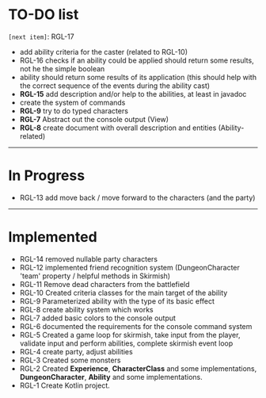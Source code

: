 # TO-DO list

`[next item]`: RGL-17 

* add ability criteria for the caster (related to RGL-10)
* RGL-16 checks if an ability could be applied should return some results, not he the simple boolean  
* ability should return some results of its application 
    (this should help with the correct sequence of the events during the ability cast)
* **RGL-15** add description and/or help to the abilities, at least in javadoc
* create the system of commands
* **RGL-9** try to do typed characters
* **RGL-7** Abstract out the console output (View)
* **RGL-8** create document with overall description and entities (Ability-related)

----
# In Progress

* RGL-13 add move back / move forward to the characters (and the party)

----
# Implemented 

* RGL-14 removed nullable party characters
* RGL-12 implemented friend recognition system (DungeonCharacter 'team' property / helpful methods in Skirmish)
* RGL-11 Remove dead characters from the battlefield
* RGL-10 Created criteria classes for the main target of the ability
* RGL-9 Parameterized ability with the type of its basic effect
* RGL-8 create ability system which works
* RGL-7 added basic colors to the console output
* RGL-6 documented the requirements for the console command system
* RGL-5 Created a game loop for skirmish, take input from the player, validate input and perform abilities, complete skirmish event loop
* RGL-4 create party, adjust abilities
* RGL-3 Created some monsters
* RGL-2 Created **Experience**, **CharacterClass** and some implementations, **DungeonCharacter**,
    **Ability** and some implementations.
* RGL-1 Create Kotlin project.
